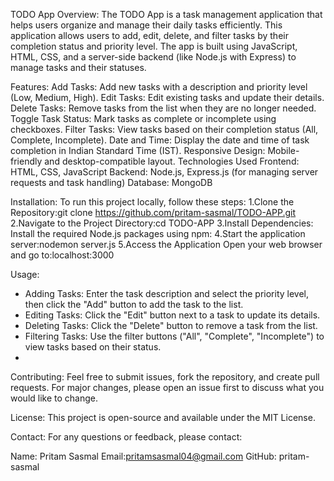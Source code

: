 TODO App
Overview:
The TODO App is a task management application that helps users organize and manage their daily tasks efficiently. This application allows users to add, edit, delete, and filter tasks by their completion status and priority level. The app is built using JavaScript, HTML, CSS, and a server-side backend (like Node.js with Express) to manage tasks and their statuses.

Features:
Add Tasks: Add new tasks with a description and priority level (Low, Medium, High).
Edit Tasks: Edit existing tasks and update their details.
Delete Tasks: Remove tasks from the list when they are no longer needed.
Toggle Task Status: Mark tasks as complete or incomplete using checkboxes.
Filter Tasks: View tasks based on their completion status (All, Complete, Incomplete).
Date and Time: Display the date and time of task completion in Indian Standard Time (IST).
Responsive Design: Mobile-friendly and desktop-compatible layout.
Technologies Used
Frontend: HTML, CSS, JavaScript
Backend: Node.js, Express.js (for managing server requests and task handling)
Database: MongoDB

Installation:
To run this project locally, follow these steps:
1.Clone the Repository:git clone https://github.com/pritam-sasmal/TODO-APP.git
2.Navigate to the Project Directory:cd TODO-APP
3.Install Dependencies:
Install the required Node.js packages using npm:
4.Start the application server:nodemon server.js
5.Access the Application
Open your web browser and go to:localhost:3000

Usage:
* Adding Tasks: Enter the task description and select the priority level, then click the "Add" button to add the task to the list.
* Editing Tasks: Click the "Edit" button next to a task to update its details.
* Deleting Tasks: Click the "Delete" button to remove a task from the list.
* Filtering Tasks: Use the filter buttons ("All", "Complete", "Incomplete") to view tasks based on their status.
* 
Contributing:
Feel free to submit issues, fork the repository, and create pull requests. For major changes, please open an issue first to discuss what you would like to change.

License:
This project is open-source and available under the MIT License.

Contact:
For any questions or feedback, please contact:

Name: Pritam Sasmal
Email:pritamsasmal04@gmail.com
GitHub: pritam-sasmal

